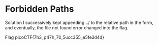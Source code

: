 # Forbidden Paths
Solution
I successively kept appending ../ to the relative path in the form, and eventually, the file not found error changed into the flag.

Flag
picoCTF{7h3_p47h_70_5ucc355_e5fe3d4d}
